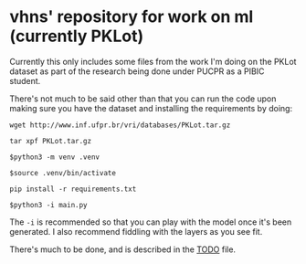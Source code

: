 # vhns' repository for work on ml (currently PKLot)

Currently this only includes some files from the work I'm doing on the
PKLot dataset as part of the research being done under PUCPR as a PIBIC
student.

There's not much to be said other than that you can run the code upon
making sure you have the dataset and installing the requirements by
doing:

`wget http://www.inf.ufpr.br/vri/databases/PKLot.tar.gz`

`tar xpf PKLot.tar.gz`

`$python3 -m venv .venv`

`$source .venv/bin/activate`

`pip install -r requirements.txt`

`$python3 -i main.py`

The `-i` is recommended so that you can play with the model once it's
been generated. I also recommend fiddling with the layers as you see
fit.

There's much to be done, and is described in the [TODO](./TODO.md) file.
